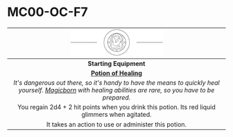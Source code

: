 # MC00-OC-F7

| <img src="../../images/card-icons/familia-vulpes.png" height="60" /> |
|:---:|
| **Starting Equipment** |
| **[Potion of Healing](https://www.dndbeyond.com/magic-items/potion-of-healing)** |
| *It's dangerous out there, so it's handy to have the means to quickly heal yourself. [Magicborn](../../civilisations/kingdom-of-astor/magicborn.md) with healing abilities are rare, so you have to be prepared.* |
| You regain 2d4 + 2 hit points when you drink this potion. Its red liquid glimmers when agitated. |
| It takes an action to use or administer this potion. |
